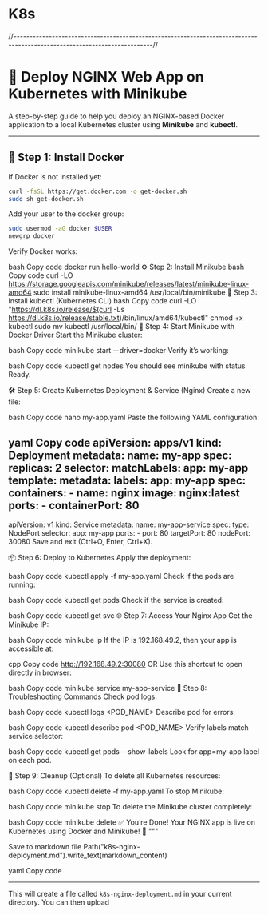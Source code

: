 # K8s

//-------------------------------------------------------------------------------------------------------------------------//
 
 

# 🚀 Deploy NGINX Web App on Kubernetes with Minikube

A step-by-step guide to help you deploy an NGINX-based Docker application to a local Kubernetes cluster using **Minikube** and **kubectl**.

---

## 🐳 Step 1: Install Docker

If Docker is not installed yet:

```bash
curl -fsSL https://get.docker.com -o get-docker.sh
sudo sh get-docker.sh
```
Add your user to the docker group:

```bash
sudo usermod -aG docker $USER
newgrp docker
```
Verify Docker works:

bash
Copy code
docker run hello-world
⚙️ Step 2: Install Minikube
bash
Copy code
curl -LO https://storage.googleapis.com/minikube/releases/latest/minikube-linux-amd64
sudo install minikube-linux-amd64 /usr/local/bin/minikube
🔧 Step 3: Install kubectl (Kubernetes CLI)
bash
Copy code
curl -LO "https://dl.k8s.io/release/$(curl -Ls https://dl.k8s.io/release/stable.txt)/bin/linux/amd64/kubectl"
chmod +x kubectl
sudo mv kubectl /usr/local/bin/
🚀 Step 4: Start Minikube with Docker Driver
Start the Minikube cluster:

bash
Copy code
minikube start --driver=docker
Verify it’s working:

bash
Copy code
kubectl get nodes
You should see minikube with status Ready.

🛠️ Step 5: Create Kubernetes Deployment & Service (Nginx)
Create a new file:

bash
Copy code
nano my-app.yaml
Paste the following YAML configuration:

yaml
Copy code
apiVersion: apps/v1
kind: Deployment
metadata:
  name: my-app
spec:
  replicas: 2
  selector:
    matchLabels:
      app: my-app
  template:
    metadata:
      labels:
        app: my-app
    spec:
      containers:
      - name: nginx
        image: nginx:latest
        ports:
        - containerPort: 80
---
apiVersion: v1
kind: Service
metadata:
  name: my-app-service
spec:
  type: NodePort
  selector:
    app: my-app
  ports:
    - port: 80
      targetPort: 80
      nodePort: 30080
Save and exit (Ctrl+O, Enter, Ctrl+X).

📦 Step 6: Deploy to Kubernetes
Apply the deployment:

bash
Copy code
kubectl apply -f my-app.yaml
Check if the pods are running:

bash
Copy code
kubectl get pods
Check if the service is created:

bash
Copy code
kubectl get svc
🌐 Step 7: Access Your Nginx App
Get the Minikube IP:

bash
Copy code
minikube ip
If the IP is 192.168.49.2, then your app is accessible at:

cpp
Copy code
http://192.168.49.2:30080
OR Use this shortcut to open directly in browser:

bash
Copy code
minikube service my-app-service
🧪 Step 8: Troubleshooting Commands
Check pod logs:

bash
Copy code
kubectl logs <POD_NAME>
Describe pod for errors:

bash
Copy code
kubectl describe pod <POD_NAME>
Verify labels match service selector:

bash
Copy code
kubectl get pods --show-labels
Look for app=my-app label on each pod.

🧹 Step 9: Cleanup (Optional)
To delete all Kubernetes resources:

bash
Copy code
kubectl delete -f my-app.yaml
To stop Minikube:

bash
Copy code
minikube stop
To delete the Minikube cluster completely:

bash
Copy code
minikube delete
✅ You’re Done!
Your NGINX app is live on Kubernetes using Docker and Minikube! 🎉
"""

Save to markdown file
Path("k8s-nginx-deployment.md").write_text(markdown_content)

yaml
Copy code

---

This will create a file called `k8s-nginx-deployment.md` in your current directory. You can then upload
